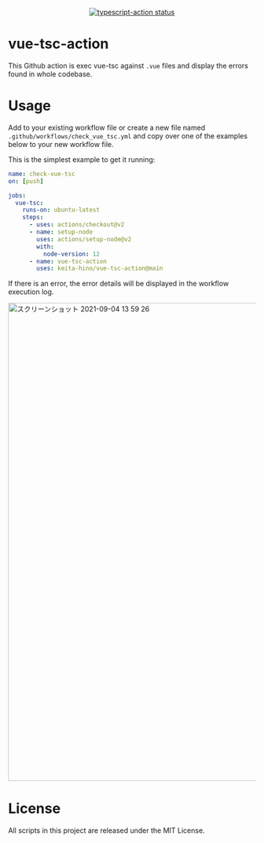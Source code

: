 <p align="center">
  <a href="https://github.com/actions/typescript-action/actions"><img alt="typescript-action status" src="https://github.com/actions/typescript-action/workflows/build-test/badge.svg"></a>
</p>

# vue-tsc-action

This Github action is exec vue-tsc against `.vue` files and display the errors found in whole codebase.

# Usage
Add to your existing workflow file or create a new file named `.github/workflows/check_vue_tsc.yml` and copy over one of the examples below to your new workflow file.

This is the simplest example to get it running:

```yml
name: check-vue-tsc
on: [push]

jobs:
  vue-tsc:
    runs-on: ubuntu-latest
    steps:
      - uses: actions/checkout@v2
      - name: setup-node
        uses: actions/setup-node@v2
        with:
          node-version: 12
      - name: vue-tsc-action
        uses: keita-hino/vue-tsc-action@main
```

If there is an error, the error details will be displayed in the workflow execution log.

<img width="973" alt="スクリーンショット 2021-09-04 13 59 26" src="https://user-images.githubusercontent.com/15973671/132083079-7618ddaf-6eb9-4e57-8981-c00a3d5ad82a.png">

# License
All scripts in this project are released under the MIT License.

